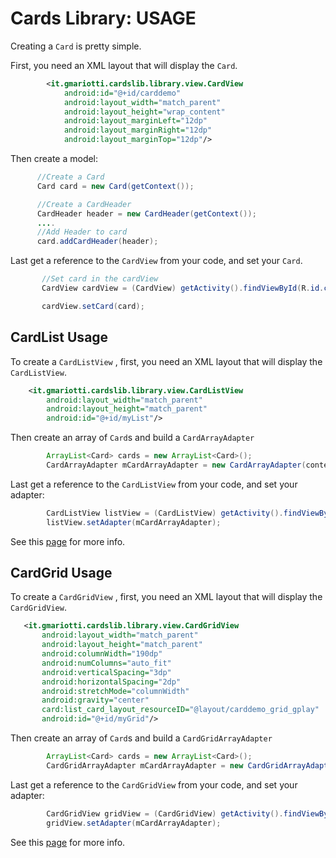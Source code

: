 # Cards Library: USAGE

Creating a `Card` is pretty simple.

First, you need an XML layout that will display the `Card`.

``` xml
        <it.gmariotti.cardslib.library.view.CardView
            android:id="@+id/carddemo"
            android:layout_width="match_parent"
            android:layout_height="wrap_content"
            android:layout_marginLeft="12dp"
            android:layout_marginRight="12dp"
            android:layout_marginTop="12dp"/>
```

Then create a model:

``` java
      //Create a Card
      Card card = new Card(getContext());

      //Create a CardHeader
      CardHeader header = new CardHeader(getContext());
      ....
      //Add Header to card
      card.addCardHeader(header);
```

Last get a reference to the `CardView` from your code, and set your `Card`.

``` java
       //Set card in the cardView
       CardView cardView = (CardView) getActivity().findViewById(R.id.carddemo);

       cardView.setCard(card);
```

## CardList Usage

To create a `CardListView` , first, you need an XML layout that will display the `CardListView`.

``` xml
    <it.gmariotti.cardslib.library.view.CardListView
        android:layout_width="match_parent"
        android:layout_height="match_parent"
        android:id="@+id/myList"/>
```

Then create an array of `Card`s and build a `CardArrayAdapter`

``` java
        ArrayList<Card> cards = new ArrayList<Card>();
        CardArrayAdapter mCardArrayAdapter = new CardArrayAdapter(context,cards);
```

Last get a reference to the `CardListView` from your code, and set your adapter:

``` java
        CardListView listView = (CardListView) getActivity().findViewById(R.id.myList);
        listView.setAdapter(mCardArrayAdapter);
```

See this [page](https://github.com/gabrielemariotti/cardslib/tree/master/doc/CARDLIST.md) for more info.


## CardGrid Usage

To create a `CardGridView` , first, you need an XML layout that will display the `CardGridView`.

``` xml
   <it.gmariotti.cardslib.library.view.CardGridView
       android:layout_width="match_parent"
       android:layout_height="match_parent"
       android:columnWidth="190dp"
       android:numColumns="auto_fit"
       android:verticalSpacing="3dp"
       android:horizontalSpacing="2dp"
       android:stretchMode="columnWidth"
       android:gravity="center"
       card:list_card_layout_resourceID="@layout/carddemo_grid_gplay"
       android:id="@+id/myGrid"/>
```

Then create an array of `Card`s and build a `CardGridArrayAdapter`

``` java
        ArrayList<Card> cards = new ArrayList<Card>();
        CardGridArrayAdapter mCardArrayAdapter = new CardGridArrayAdapter(context,cards);
```

Last get a reference to the `CardGridView` from your code, and set your adapter:

``` java
        CardGridView gridView = (CardGridView) getActivity().findViewById(R.id.myGrid);
        gridView.setAdapter(mCardArrayAdapter);
```

See this [page](https://github.com/gabrielemariotti/cardslib/tree/master/doc/CARDGRID.md) for more info.